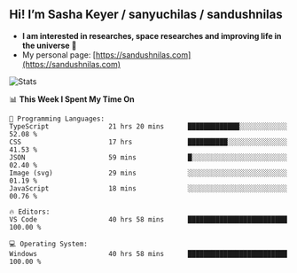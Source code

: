 ## Hi! I’m Sasha Keyer / sanyuchilas / sandushnilas

- **I am interested in researches, space researches and improving life in the universe 🌠**  
- My personal page: [https://sandushnilas.com](https://sandushnilas.com)

![Stats](https://github-readme-stats.vercel.app/api?username=sanyuchilas&show_icons=true&theme=react&hide=issues&count_private=true&layout=compact)

<!--START_SECTION:waka-->
📊 **This Week I Spent My Time On** 

```text
💬 Programming Languages: 
TypeScript               21 hrs 20 mins      █████████████░░░░░░░░░░░░   52.08 % 
CSS                      17 hrs              ██████████░░░░░░░░░░░░░░░   41.53 % 
JSON                     59 mins             █░░░░░░░░░░░░░░░░░░░░░░░░   02.40 % 
Image (svg)              29 mins             ░░░░░░░░░░░░░░░░░░░░░░░░░   01.19 % 
JavaScript               18 mins             ░░░░░░░░░░░░░░░░░░░░░░░░░   00.76 % 

🔥 Editors: 
VS Code                  40 hrs 58 mins      █████████████████████████   100.00 % 

💻 Operating System: 
Windows                  40 hrs 58 mins      █████████████████████████   100.00 % 
```


<!--END_SECTION:waka-->
